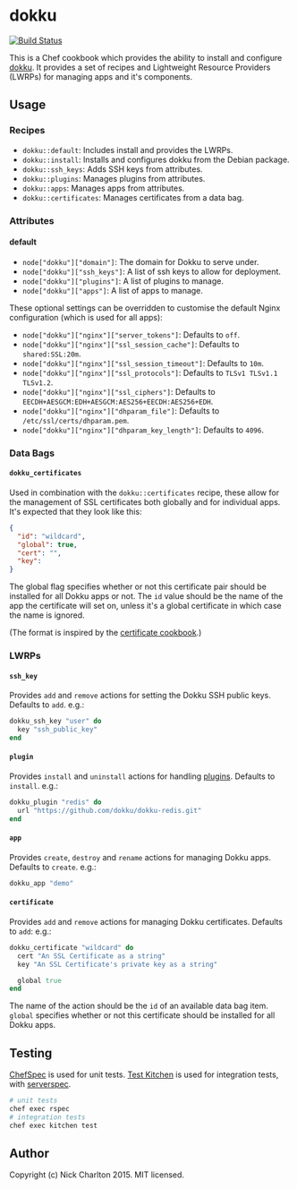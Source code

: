 # dokku

[![Build Status](https://travis-ci.org/nickcharlton/dokku-cookbook.svg?branch=master)](https://travis-ci.org/nickcharlton/dokku-cookbook)

This is a Chef cookbook which provides the ability to install and configure
[dokku][]. It provides a set of recipes and Lightweight Resource Providers
(LWRPs) for managing apps and it's components.

## Usage

### Recipes

* `dokku::default`: Includes install and provides the LWRPs.
* `dokku::install`: Installs and configures dokku from the Debian package.
* `dokku::ssh_keys`: Adds SSH keys from attributes.
* `dokku::plugins`: Manages plugins from attributes.
* `dokku::apps`: Manages apps from attributes.
* `dokku::certificates`: Manages certificates from a data bag.

### Attributes

#### default

* `node["dokku"]["domain"]`: The domain for Dokku to serve under.
* `node["dokku"]["ssh_keys"]`: A list of ssh keys to allow for deployment.
* `node["dokku"]["plugins"]`: A list of plugins to manage.
* `node["dokku"]["apps"]`: A list of apps to manage.

These optional settings can be overridden to customise the default Nginx
configuration (which is used for all apps):

* `node["dokku"]["nginx"]["server_tokens"]`: Defaults to `off`.
* `node["dokku"]["nginx"]["ssl_session_cache"]`: Defaults to `shared:SSL:20m`.
* `node["dokku"]["nginx"]["ssl_session_timeout"]`: Defaults to `10m`.
* `node["dokku"]["nginx"]["ssl_protocols"]`: Defaults to
  `TLSv1 TLSv1.1 TLSv1.2`.
* `node["dokku"]["nginx"]["ssl_ciphers"]`: Defaults to
  `EECDH+AESGCM:EDH+AESGCM:AES256+EECDH:AES256+EDH`.
* `node["dokku"]["nginx"]["dhparam_file"]`: Defaults to
  `/etc/ssl/certs/dhparam.pem`.
* `node["dokku"]["nginx"]["dhparam_key_length"]`: Defaults to `4096`.


### Data Bags

#### `dokku_certificates`

Used in combination with the `dokku::certificates` recipe, these allow for
the management of SSL certificates both globally and for individual apps. It's
expected that they look like this:

```json
{
  "id": "wildcard",
  "global": true,
  "cert": "",
  "key":
}
```

The global flag specifies whether or not this certificate pair should be
installed for all Dokku apps or not. The `id` value should be the name of the
app the certificate will set on, unless it's a global certificate in which case
the name is ignored.

(The format is inspired by the [certificate cookbook][].)

### LWRPs

#### `ssh_key`

Provides `add` and `remove` actions for setting the Dokku SSH public keys.
Defaults to `add`. e.g.:

```ruby
dokku_ssh_key "user" do
  key "ssh_public_key"
end
```

#### `plugin`

Provides `install` and `uninstall` actions for handling [plugins][]. Defaults
to `install`. e.g.:

```ruby
dokku_plugin "redis" do
  url "https://github.com/dokku/dokku-redis.git"
end
```

#### `app`

Provides `create`, `destroy` and `rename` actions for managing Dokku apps.
Defaults to `create`. e.g.:

```ruby
dokku_app "demo"
```

#### `certificate`

Provides `add` and `remove` actions for managing Dokku certificates. Defaults
to `add`: e.g.:

```ruby
dokku_certificate "wildcard" do
  cert "An SSL Certificate as a string"
  key "An SSL Certificate's private key as a string"

  global true
end
```

The name of the action should be the `id` of an available data bag item.
`global` specifies whether or not this certificate should be installed for all
Dokku apps.

## Testing

[ChefSpec][] is used for unit tests. [Test Kitchen][] is used for integration
tests, with [serverspec][].

```sh
# unit tests
chef exec rspec
# integration tests
chef exec kitchen test
```

## Author

Copyright (c) Nick Charlton 2015. MIT licensed.

[dokku]: https://github.com/dokku/dokku
[certificate cookbook]: https://github.com/atomic-penguin/cookbook-certificate
[plugins]: http://dokku.viewdocs.io/dokku/plugins/
[ChefSpec]: https://docs.chef.io/chefspec.html
[Test Kitchen]: http://kitchen.ci
[serverspec]: http://serverspec.org
